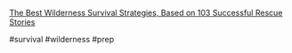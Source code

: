 [The Best Wilderness Survival Strategies, Based on 103 Successful Rescue Stories](https://www.outsideonline.com/outdoor-adventure/exploration-survival/wilderness-survival-strategies-based-search-rescue/)

#survival #wilderness #prep 